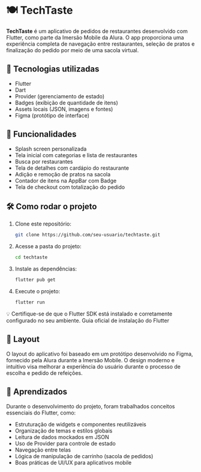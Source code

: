 # 🍽️ TechTaste

**TechTaste** é um aplicativo de pedidos de restaurantes desenvolvido com Flutter, como parte da Imersão Mobile da Alura. O app proporciona uma experiência completa de navegação entre restaurantes, seleção de pratos e finalização do pedido por meio de uma sacola virtual.

## 🚀 Tecnologias utilizadas

- Flutter
- Dart
- Provider (gerenciamento de estado)
- Badges (exibição de quantidade de itens)
- Assets locais (JSON, imagens e fontes)
- Figma (protótipo de interface)

## 📱 Funcionalidades

- Splash screen personalizada
- Tela inicial com categorias e lista de restaurantes
- Busca por restaurantes
- Tela de detalhes com cardápio do restaurante
- Adição e remoção de pratos na sacola
- Contador de itens na AppBar com Badge
- Tela de checkout com totalização do pedido

## 🛠️ Como rodar o projeto

1. Clone este repositório:
   ```bash
   git clone https://github.com/seu-usuario/techtaste.git
   ```

2. Acesse a pasta do projeto:
   ```bash
   cd techtaste
   ```
   
3. Instale as dependências:
   ```bash
   flutter pub get
   ```

4. Execute o projeto:
   ```bash
   flutter run
   ```
💡 Certifique-se de que o Flutter SDK está instalado e corretamente configurado no seu ambiente.
Guia oficial de instalação do Flutter

## 🎨 Layout

O layout do aplicativo foi baseado em um protótipo desenvolvido no Figma, fornecido pela Alura durante a Imersão Mobile. O design moderno e intuitivo visa melhorar a experiência do usuário durante o processo de escolha e pedido de refeições.

## 🧠 Aprendizados

Durante o desenvolvimento do projeto, foram trabalhados conceitos essenciais do Flutter, como:
- Estruturação de widgets e componentes reutilizáveis
- Organização de temas e estilos globais
- Leitura de dados mockados em JSON
- Uso de Provider para controle de estado
- Navegação entre telas
- Lógica de manipulação de carrinho (sacola de pedidos)
- Boas práticas de UI/UX para aplicativos mobile
